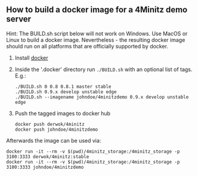 ## How to build a docker image for a 4Minitz demo server

Hint: The BUILD.sh script below will not work on Windows.
Use MacOS or Linux to build a docker image.
Nevertheless - the resulting docker image should run on all platforms
that are officially supported by docker. 

1. Install [docker](https://docs.docker.com/engine/installation/)
1. Inside the '.docker' directory run `./BUILD.sh` with an optional list of tags. E.g.: 
    ````
    ./BUILD.sh 0 0.8 0.8.1 master stable
    ./BUILD.sh 0.9.x develop unstable edge
    ./BUILD.sh --imagename johndoe/4minitzdemo 0.9.x develop unstable edge
    ````
    
1. Push the tagged images to docker hub
    ````
    docker push derwok/4minitz
    docker push johndoe/4minitzdemo
   ````

Afterwards the image can be used via:

    docker run -it --rm -v $(pwd)/4minitz_storage:/4minitz_storage -p 3100:3333 derwok/4minitz:stable
    docker run -it --rm -v $(pwd)/4minitz_storage:/4minitz_storage -p 3100:3333 johndoe/4minitzdemo
